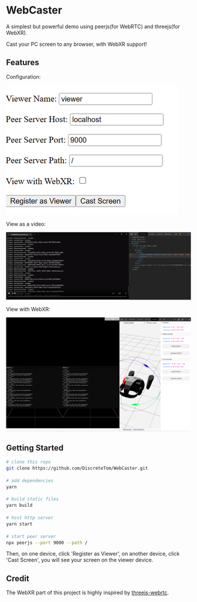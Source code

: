 # WebCaster

A simplest but powerful demo using peerjs(for WebRTC) and threejs(for WebXR).

Cast your PC screen to any browser, with WebXR support!

## Features

Configuration:

![config](img/config.png)

View as a video:

![video](img/view-as-video.png)

View with WebXR:

![xr](img/view-with-webxr.png)

## Getting Started

```bash
# clone this repo
git clone https://github.com/DiscreteTom/WebCaster.git

# add dependencies
yarn

# build static files
yarn build

# host http server
yarn start

# start peer server
npx peerjs --port 9000 --path /
```

Then, on one device, click 'Register as Viewer', on another device, click 'Cast Screen', you will see your screen on the viewer device.

## Credit

The WebXR part of this project is highly inspired by [threejs-webrtc](https://github.com/AidanNelson/threejs-webrtc).
